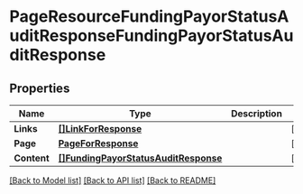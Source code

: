 # PageResourceFundingPayorStatusAuditResponseFundingPayorStatusAuditResponse

## Properties

Name | Type | Description | Notes
------------ | ------------- | ------------- | -------------
**Links** | [**[]LinkForResponse**](LinkForResponse.md) |  | [optional] 
**Page** | [**PageForResponse**](PageForResponse.md) |  | [optional] 
**Content** | [**[]FundingPayorStatusAuditResponse**](FundingPayorStatusAuditResponse.md) |  | [optional] 

[[Back to Model list]](../README.md#documentation-for-models) [[Back to API list]](../README.md#documentation-for-api-endpoints) [[Back to README]](../README.md)


